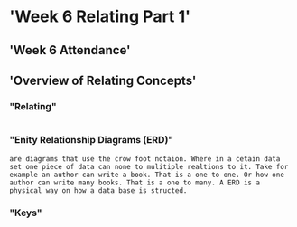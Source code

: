 # 'Week 6 Relating Part 1'
## 'Week 6 Attendance'

## 'Overview of Relating Concepts'
### "Relating"
```
```
### "Enity Relationship Diagrams (ERD)"
```
are diagrams that use the crow foot notaion. Where in a cetain data set one piece of data can none to mulitiple realtions to it. Take for example an author can write a book. That is a one to one. Or how one author can write many books. That is a one to many. A ERD is a physical way on how a data base is structed. 
```
### "Keys"
```


